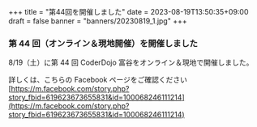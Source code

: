 +++
title = "第44回を開催しました"
date = 2023-08-19T13:50:35+09:00
draft = false
banner = "banners/20230819_1.jpg"
+++

### 第 44 回（オンライン＆現地開催）を開催しました

8/19（土）に第 44 回 CoderDojo 富谷をオンライン＆現地で開催しました。

詳しくは、こちらの Facebook ページをご確認ください[https://m.facebook.com/story.php?story_fbid=619623673655831&id=100068246111214](https://m.facebook.com/story.php?story_fbid=619623673655831&id=100068246111214)
